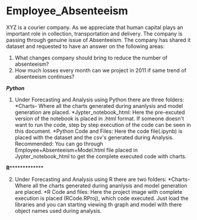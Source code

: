 # Employee_Absenteeism
XYZ is a courier company. As we appreciate that human capital plays an important role in collection, transportation and delivery. The company is passing through genuine issue of Absenteeism. The company has shared it dataset and requested to have an answer on the following areas:
1. What changes company should bring to reduce the number of absenteeism? 
2. How much losses every month can we project in 2011 if same trend of absenteeism continues? 






***********Python***********

1. Under Forecasting and Analysis using Python there are three folders:
	*Charts- Where all the charts generated during ananlysis and model generation are placed.
	*Jypter_notebook_html: Here the pre-excuted version of the notebook is placed in .html format.
	If someone doesn't want to run the code, step by step execution of the code can be seen in this document.
	*Python Code and Files: Here the code file(.ipynb) is placed with the dataset and the csv's generated
	 during Analysis.
	 Recommended: You can go through Employee+Absenteeism+Model.html file placed in Jypter_notebook_html to get the 
complete executed code with charts.


**********R***********************

2. Under Forecasting and Analysis using R there are two folders:
	*Charts- Where all the charts generated during ananlysis and model generation are placed.
	*R Code and files: Here the project image with complete execution is placed (RCode.RProj), which code
	executed. Just load the libraries and you can starting viewing th graph and model with there object names
	used during analysis.

